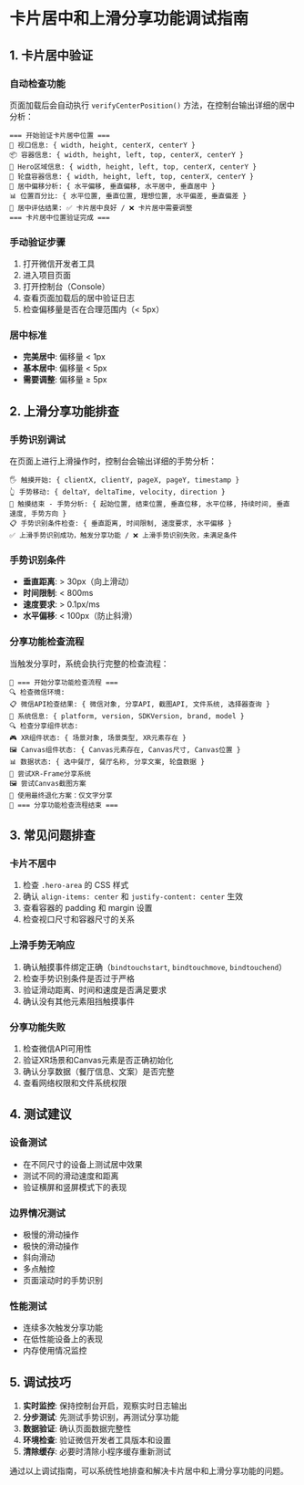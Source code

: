 # 卡片居中和上滑分享功能调试指南

## 1. 卡片居中验证

### 自动检查功能
页面加载后会自动执行 `verifyCenterPosition()` 方法，在控制台输出详细的居中分析：

```
=== 开始验证卡片居中位置 ===
📱 视口信息: { width, height, centerX, centerY }
📦 容器信息: { width, height, left, top, centerX, centerY }
🎯 Hero区域信息: { width, height, left, top, centerX, centerY }
🎡 轮盘容器信息: { width, height, left, top, centerX, centerY }
📏 居中偏移分析: { 水平偏移, 垂直偏移, 水平居中, 垂直居中 }
📊 位置百分比: { 水平位置, 垂直位置, 理想位置, 水平偏差, 垂直偏差 }
🎯 居中评估结果: ✅ 卡片居中良好 / ❌ 卡片居中需要调整
=== 卡片居中位置验证完成 ===
```

### 手动验证步骤
1. 打开微信开发者工具
2. 进入项目页面
3. 打开控制台（Console）
4. 查看页面加载后的居中验证日志
5. 检查偏移量是否在合理范围内（< 5px）

### 居中标准
- **完美居中**: 偏移量 < 1px
- **基本居中**: 偏移量 < 5px
- **需要调整**: 偏移量 ≥ 5px

## 2. 上滑分享功能排查

### 手势识别调试
在页面上进行上滑操作时，控制台会输出详细的手势分析：

```
🖐️ 触摸开始: { clientX, clientY, pageX, pageY, timestamp }
👆 手势移动: { deltaY, deltaTime, velocity, direction }
🏁 触摸结束 - 手势分析: { 起始位置, 结束位置, 垂直位移, 水平位移, 持续时间, 垂直速度, 手势方向 }
📋 手势识别条件检查: { 垂直距离, 时间限制, 速度要求, 水平偏移 }
✅ 上滑手势识别成功，触发分享功能 / ❌ 上滑手势识别失败，未满足条件
```

### 手势识别条件
- **垂直距离**: > 30px（向上滑动）
- **时间限制**: < 800ms
- **速度要求**: > 0.1px/ms
- **水平偏移**: < 100px（防止斜滑）

### 分享功能检查流程
当触发分享时，系统会执行完整的检查流程：

```
🚀 === 开始分享功能检查流程 ===
🔍 检查微信环境:
📋 微信API检查结果: { 微信对象, 分享API, 截图API, 文件系统, 选择器查询 }
📱 系统信息: { platform, version, SDKVersion, brand, model }
🔍 检查分享组件状态:
🎮 XR组件状态: { 场景对象, 场景类型, XR元素存在 }
🖼️ Canvas组件状态: { Canvas元素存在, Canvas尺寸, Canvas位置 }
📊 数据状态: { 选中餐厅, 餐厅名称, 分享文案, 轮盘数据 }
📸 尝试XR-Frame分享系统
🖼️ 尝试Canvas截图方案
📝 使用最终退化方案：仅文字分享
🏁 === 分享功能检查流程结束 ===
```

## 3. 常见问题排查

### 卡片不居中
1. 检查 `.hero-area` 的 CSS 样式
2. 确认 `align-items: center` 和 `justify-content: center` 生效
3. 查看容器的 padding 和 margin 设置
4. 检查视口尺寸和容器尺寸的关系

### 上滑手势无响应
1. 确认触摸事件绑定正确（`bindtouchstart`, `bindtouchmove`, `bindtouchend`）
2. 检查手势识别条件是否过于严格
3. 验证滑动距离、时间和速度是否满足要求
4. 确认没有其他元素阻挡触摸事件

### 分享功能失败
1. 检查微信API可用性
2. 验证XR场景和Canvas元素是否正确初始化
3. 确认分享数据（餐厅信息、文案）是否完整
4. 查看网络权限和文件系统权限

## 4. 测试建议

### 设备测试
- 在不同尺寸的设备上测试居中效果
- 测试不同的滑动速度和距离
- 验证横屏和竖屏模式下的表现

### 边界情况测试
- 极慢的滑动操作
- 极快的滑动操作
- 斜向滑动
- 多点触控
- 页面滚动时的手势识别

### 性能测试
- 连续多次触发分享功能
- 在低性能设备上的表现
- 内存使用情况监控

## 5. 调试技巧

1. **实时监控**: 保持控制台开启，观察实时日志输出
2. **分步测试**: 先测试手势识别，再测试分享功能
3. **数据验证**: 确认页面数据完整性
4. **环境检查**: 验证微信开发者工具版本和设置
5. **清除缓存**: 必要时清除小程序缓存重新测试

通过以上调试指南，可以系统性地排查和解决卡片居中和上滑分享功能的问题。